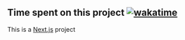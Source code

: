 ## Time spent on this project [![wakatime](https://wakatime.com/badge/user/2b9bc0da-3bf8-4082-b333-bc011089fbbb/project/de4d9037-abae-481c-9c5b-5e62841ab394.svg)](https://wakatime.com/badge/user/2b9bc0da-3bf8-4082-b333-bc011089fbbb/project/de4d9037-abae-481c-9c5b-5e62841ab394)

This is a [Next.js](https://nextjs.org/) project
